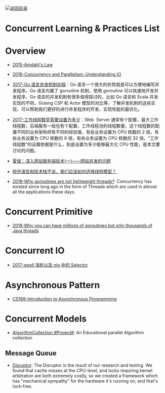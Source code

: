 [![返回目录](https://user-images.githubusercontent.com/5803001/38079637-ff0abcf0-3371-11e8-9b76-ad651620afc7.jpg)](https://github.com/wx-chevalier/Awesome-Lists)

# Concurrent Learning & Practices List

# Overview

- [2015-Amdahl's Law](http://tutorials.jenkov.com/java-concurrency/amdahls-law.html)

- [2016-Concurrency and Parallelism: Understanding IO](https://blog.risingstack.com/concurrency-and-parallelism-understanding-i-o/)

* [2017-Go 语言并发机制初探](https://yq.aliyun.com/articles/72365)：Go 语言一个很大的优势就是可以方便地编写并发程序。Go 语言内置了 goroutine 机制，使用 goroutine 可以快速地开发并发程序，Go 语言的并发机制有很多值得探讨的，比如 Go 语言和 Scala 并发实现的不同，Golang CSP 和 Actor 模型的对比等，了解并发机制的这些实现，可以帮助我们更好的进行并发程序的开发，实现性能的最优化。

* [2017-工作线程数究竟要设置为多少](https://mp.weixin.qq.com/s/BRpngTEFHjzpGv8tkdqmPQ)：Web  Server 通常有个配置，最大工作线程数，后端服务一般也有个配置，工作线程池的线程数量，这个线程数的配置不同的业务架构师有不同的经验值，有些业务设置为 CPU 核数的 2 倍，有些业务设置为 CPU 核数的 8 倍，有些业务设置为 CPU 核数的 32 倍。“工作线程数”的设置依据是什么，到底设置为多少能够最大化 CPU 性能，是本文要讨论的问题。

- [夏俊：深入网站服务端技术(一)——网站并发的问题](http://www.csdn.net/article/2015-03-16/2824221)

* [抛开语言和技术栈不谈，我们应该如何选择线程模型？ ](http://mp.weixin.qq.com/s?__biz=MzA5Nzc4OTA1Mw==&mid=2659598379&idx=1&sn=39d432e1d2f2c07254157e621bc50f01&chksm=8be99539bc9e1c2f892fcc89089c939d70361d1ba1fb584ce69ab68240eb35e6846f3c14bd6b&mpshare=1&scene=1&srcid=1028Z0atSJuHV9dRSZdjogqo#rd)

* [2018-Why goroutines are not lightweight threads?](https://codeburst.io/why-goroutines-are-not-lightweight-threads-7c460c1f155f): Concurrency has existed since long ago in the form of Threads which are used in almost all the applications these days.

# Concurrent Primitive

- [2018-Why you can have millions of goroutines but only thousands of Java threads](https://rcoh.me/posts/why-you-can-have-a-million-go-routines-but-only-1000-java-threads/)

# Concurrent IO

- [2017-epoll 浅析以及 nio 中的 Selector](http://www.importnew.com/24794.html)

# Asynchronous Pattern

- [CS168-Introduction to Asynchronous Programming](http://cs.brown.edu/courses/cs168/s12/handouts/async.pdf)

# Concurrent Models

- [AlgorithmCollection #Project#](https://github.com/s-hironobu/AlgorithmCollection): An Educational parallel Algorithm collection

## Message Queue

- [Disruptor](http://lmax-exchange.github.io/disruptor/): The Disruptor is the result of our research and testing. We found that cache misses at the CPU-level, and locks requiring kernel arbitration are both extremely costly, so we created a framework which has "mechanical sympathy" for the hardware it's running on, and that's lock-free.
